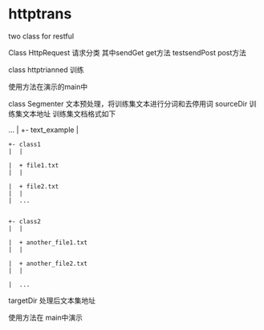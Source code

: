 # httptrans
two class for restful

Class HttpRequest 请求分类
其中sendGet get方法   testsendPost post方法

class httptrianned 训练

使用方法在演示的main中

class Segmenter 文本预处理，将训练集文本进行分词和去停用词
sourceDir 训练集文本地址
训练集文档格式如下


...
 |
 +- text_example
    |
    
    +- class1
    |  |
    
    |  + file1.txt
    |  |
    
    |  + file2.txt
    |  |
    |  ...
    
    
    +- class2
    |  |
    
    |  + another_file1.txt
    |  |
    
    |  + another_file2.txt
    |  |
    
    |  ...


targetDir 处理后文本集地址

使用方法在 main中演示
